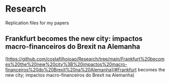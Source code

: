 # Research
 Replication files for my papers

## Frankfurt becomes the new city: impactos macro-financeiros do Brexit na Alemanha

[https://github.com/costafilhojoao/Research/tree/main/Frankfurt%20becomes%20the%20new%20city%3B%20impactos%20macro-financeiros%20do%20Brexit%20na%20Alemanha](#Frankfurt becomes the new city; impactos macro-financeiros do Brexit na Alemanha)
